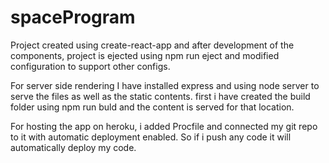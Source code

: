 # spaceProgram
Project created using create-react-app and after development of the components, project is ejected using npm run eject and
modified configuration to support other configs. 

For server side rendering I have installed express and using node server to serve the files as well as the static contents.
first i have created the build folder using npm run buld and the content is served for that location.

For hosting the app on heroku, i added Procfile and connected my git repo to it with automatic deployment enabled. So if i push any code it will 
automatically deploy my code.


 
